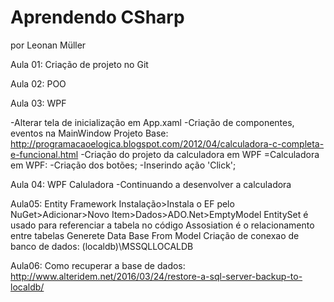 ﻿# Aprendendo CSharp
por Leonan Müller

Aula 01:
	Criação de projeto no Git

Aula 02: 
	POO

Aula 03:
	WPF

-Alterar tela de inicialização em App.xaml
-Criação de componentes, eventos na MainWindow
Projeto Base: http://programacaoelogica.blogspot.com/2012/04/calculadora-c-completa-e-funcional.html
-Criação do projeto da calculadora em WPF
 =Calculadora em WPF:
  -Criação dos botões;
  -Inserindo ação 'Click';

Aula 04:
	WPF Caluladora
-Continuando a desenvolver a calculadora

Aula05:
	Entity Framework
Instalação>Instala o EF pelo NuGet>Adicionar>Novo Item>Dados>ADO.Net>EmptyModel
EntitySet é usado para referenciar a tabela no código
Assosiation é o relacionamento entre tabelas
Generete Data Base From Model
Criação de conexao de banco de dados: (localdb)\MSSQLLOCALDB

Aula06:
Como recuperar a base de dados: http://www.alteridem.net/2016/03/24/restore-a-sql-server-backup-to-localdb/